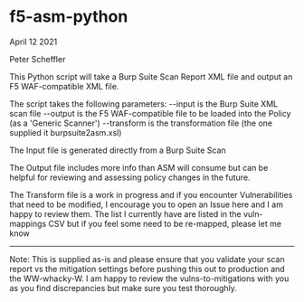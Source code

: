 # f5-asm-python

April 12 2021

Peter Scheffler

This Python script will take a Burp Suite Scan Report XML file and output an F5 WAF-compatible XML file.

The script takes the following parameters:
    --input is the Burp Suite XML scan file
    --output is the F5 WAF-compatible file to be loaded into the Policy (as a 'Generic Scanner')
    --transform is the transformation file (the one supplied it burpsuite2asm.xsl)

The Input file is generated directly from a Burp Suite Scan

The Output file includes more info than ASM will consume but can be helpful for reviewing and assessing policy changes in the future.

The Transform file is a work in progress and if you encounter Vulnerabilities that need to be modified, I encourage you to open an Issue here and I am happy to review them.  The list I currently have are listed in the vuln-mappings CSV but if you feel some need to be re-mapped, please let me know


----

Note: 
This is supplied as-is and please ensure that you validate your scan report vs the mitigation settings before pushing this out to production and the WW-whacky-W.  I am happy to review the vulns-to-mitigations with you as you find discrepancies but make sure you test thoroughly.

